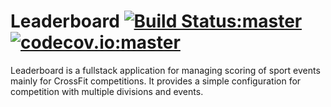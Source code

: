 # Leaderboard [![Build Status:master](https://travis-ci.org/TwoStone/leaderboard.svg?branch=master)](https://travis-ci.org/TwoStone/leaderboard) [![codecov.io:master](https://codecov.io/github/TwoStone/leaderboard/coverage.svg?branch=master)](https://codecov.io/github/TwoStone/leaderboard?branch=master)

Leaderboard is a fullstack application for managing scoring of sport events mainly for CrossFit competitions.
It provides a simple configuration for competition with multiple divisions and events.
